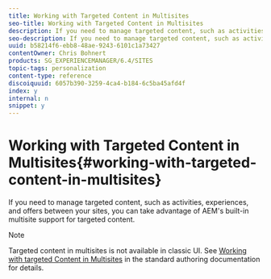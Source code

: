 ```yaml
---
title: Working with Targeted Content in Multisites
seo-title: Working with Targeted Content in Multisites
description: If you need to manage targeted content, such as activities, experiences, and offers between your sites, you can take advantage of AEM's built-in multisite support for targeted content.
seo-description: If you need to manage targeted content, such as activities, experiences, and offers between your sites, you can take advantage of AEM's built-in multisite support for targeted content.
uuid: b58214f6-ebb8-48ae-9243-6101c1a73427
contentOwner: Chris Bohnert
products: SG_EXPERIENCEMANAGER/6.4/SITES
topic-tags: personalization
content-type: reference
discoiquuid: 6057b390-3259-4ca4-b184-6c5ba45afd4f
index: y
internal: n
snippet: y
---
```


# Working with Targeted Content in Multisites{#working-with-targeted-content-in-multisites}

If you need to manage targeted content, such as activities, experiences, and offers between your sites, you can take advantage of AEM's built-in multisite support for targeted content.

>[!NOTE]
>
>Targeted content in multisites is not available in classic UI. See [Working with targeted Content in Multisites](../../../sites/authoring/using/multisite-support-targeted-content.md) in the standard authoring documentation for details.

